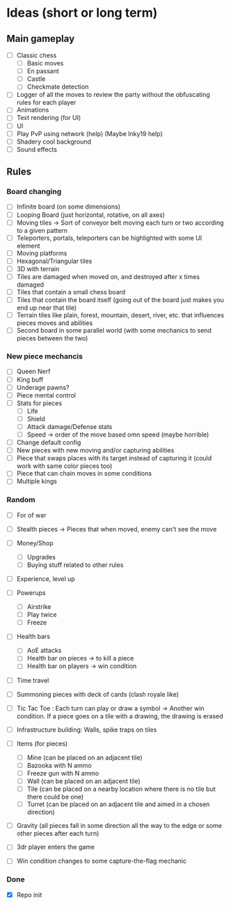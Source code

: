 # Ideas (short or long term)

## Main gameplay
- [ ] Classic chess
  - [ ] Basic moves
  - [ ] En passant
  - [ ] Castle
  - [ ] Checkmate detection
- [ ] Logger of all the moves to review the party without the obfuscating rules for each player
- [ ] Animations
- [ ] Text rendering (for UI)
- [ ] UI
- [ ] Play PvP using network (help) (Maybe Inky19 help)
- [ ] Shadery cool background
- [ ] Sound effects

## Rules
### Board changing
- [ ] Infinite board (on some dimensions)
- [ ] Looping Board (just horizontal, rotative, on all axes)
- [ ] Moving tiles -> Sort of conveyor belt moving each turn or two according to a given pattern
- [ ] Teleporters, portals, teleporters can be highlighted with some UI element
- [ ] Moving platforms
- [ ] Hexagonal/Triangular tiles
- [ ] 3D with terrain
- [ ] Tiles are damaged when moved on, and destroyed after x times damaged
- [ ] Tiles that contain a small chess board
- [ ] Tiles that contain the board itself (going out of the board just makes you end up near that tile)
- [ ] Terrain tiles like plain, forest, mountain, desert, river, etc. that influences pieces moves and abilities
- [ ] Second board in some parallel world (with some mechanics to send pieces between the two)

### New piece mechancis
- [ ] Queen Nerf
- [ ] King buff
- [ ] Underage pawns?
- [ ] Piece mental control
- [ ] Stats for pieces
  - [ ] Life
  - [ ] Shield
  - [ ] Attack damage/Defense stats
  - [ ] Speed -> order of the move based omn speed (maybe horrible)
- [ ] Change default config
- [ ] New pieces with new moving and/or capturing abilities
- [ ] Piece that swaps places with its target instead of capturing it (could work with same color pieces too)
- [ ] Piece that can chain moves in some conditions
- [ ] Multiple kings

### Random
- [ ] For of war
- [ ] Stealth pieces -> Pieces that when moved, enemy can't see the move
- [ ] Money/Shop
  - [ ] Upgrades
  - [ ] Buying stuff related to other rules
- [ ] Experience, level up
- [ ] Powerups
  - [ ] Airstrike
  - [ ] Play twice
  - [ ] Freeze
- [ ] Health bars
  - [ ] AoE attacks
  - [ ] Health bar on pieces -> to kill a piece
  - [ ] Health bar on players -> win condition
- [ ] Time travel
- [ ] Summoning pieces with deck of cards (clash royale like)
- [ ] Tic Tac Toe : Each turn can play or draw a symbol -> Another win condition. If a piece goes on a tile with a drawing, the drawing is erased
- [ ] Infrastructure building: Walls, spike traps on tiles
- [ ] Items (for pieces)
  - [ ] Mine (can be placed on an adjacent tile)
  - [ ] Bazooka with N ammo
  - [ ] Freeze gun with N ammo
  - [ ] Wall (can be placed on an adjacent tile)
  - [ ] Tile (can be placed on a nearby location where there is no tile but there could be one)
  - [ ] Turret (can be placed on an adjacent tile and aimed in a chosen direction)
- [ ] Gravity (all pieces fall in some direction all the way to the edge or some other pieces after each turn)
- [ ] 3dr player enters the game
- [ ] Win condition changes to some capture-the-flag mechanic


### Done
- [x] Repo init
